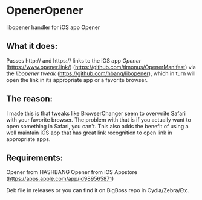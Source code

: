 # OpenerOpener
libopener handler for iOS app Opener

## What it does:
Passes http:// and https:// links to the iOS app *Opener* (https://www.opener.link/) (https://github.com/timonus/OpenerManifest) via the *libopener tweak* (https://github.com/hbang/libopener), which in turn will open the link in its appropriate app or a favorite browser.

## The reason:
I made this is that tweaks like BrowserChanger seem to overwrite Safari with your favorite browser. The problem with that is if you actually want to open something in Safari, you can't. This also adds the benefit of using a well maintain iOS app that has great link recognition to open link in appropriate apps.

## Requirements:
Opener from HASHBANG
Opener from iOS Appstore (https://apps.apple.com/app/id989565871)


Deb file in releases or you can find it on BigBoss repo in Cydia/Zebra/Etc.

